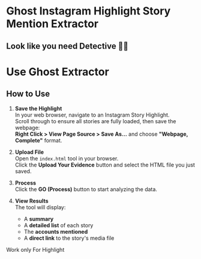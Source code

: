 # Ghost Instagram Highlight Story Mention Extractor

## Look like you need Detective 🕵️‍♂️

# Use Ghost Extractor
## How to Use

1. **Save the Highlight**  
   In your web browser, navigate to an Instagram Story Highlight.  
   Scroll through to ensure all stories are fully loaded, then save the webpage:  
   **Right Click > View Page Source > Save As...** and choose **"Webpage, Complete"** format.

2. **Upload File**  
   Open the `index.html` tool in your browser.  
   Click the **Upload Your Evidence** button and select the HTML file you just saved.

3. **Process**  
   Click the **GO (Process)** button to start analyzing the data.

4. **View Results**  
   The tool will display:
   - A **summary**
   - A **detailed list** of each story
   - The **accounts mentioned**
   - A **direct link** to the story's media file
  
Work only For Highlight
#
